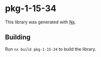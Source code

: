 # pkg-1-15-34

This library was generated with [Nx](https://nx.dev).

## Building

Run `nx build pkg-1-15-34` to build the library.
